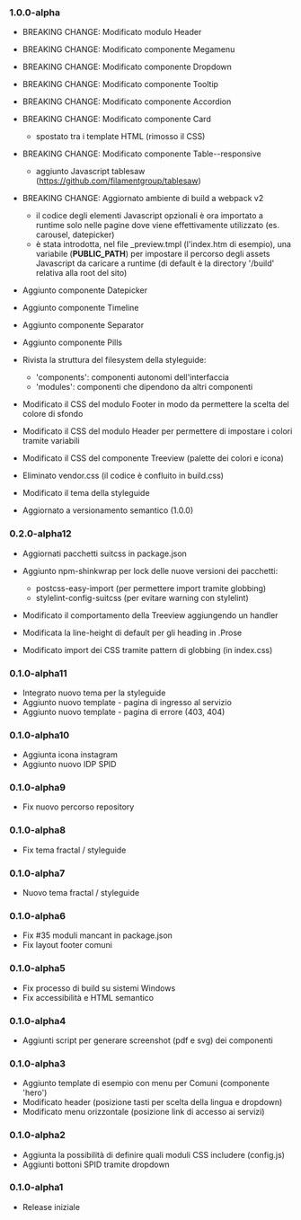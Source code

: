 ### 1.0.0-alpha

* BREAKING CHANGE: Modificato modulo Header
* BREAKING CHANGE: Modificato componente Megamenu
* BREAKING CHANGE: Modificato componente Dropdown
* BREAKING CHANGE: Modificato componente Tooltip
* BREAKING CHANGE: Modificato componente Accordion

* BREAKING CHANGE: Modificato componente Card
  - spostato tra i template HTML (rimosso il CSS)

* BREAKING CHANGE: Modificato componente Table--responsive
  - aggiunto Javascript tablesaw (https://github.com/filamentgroup/tablesaw)

* BREAKING CHANGE: Aggiornato ambiente di build a webpack v2
  - il codice degli elementi Javascript opzionali è ora importato a runtime
    solo nelle pagine dove viene effettivamente utilizzato (es. carousel, datepicker)
  - è stata introdotta, nel file \_preview.tmpl (l'index.htm di esempio),
    una variabile (__PUBLIC_PATH__) per impostare il percorso degli assets Javascript
    da caricare a runtime (di default è la directory '/build' relativa alla root del sito)

* Aggiunto componente Datepicker
* Aggiunto componente Timeline
* Aggiunto componente Separator
* Aggiunto componente Pills

* Rivista la struttura del filesystem della styleguide:
  - 'components': componenti autonomi dell'interfaccia
  - 'modules': componenti che dipendono da altri componenti

* Modificato il CSS del modulo Footer in modo da permettere la scelta del colore di sfondo
* Modificato il CSS del modulo Header per permettere di impostare i colori tramite variabili
* Modificato il CSS del componente Treeview (palette dei colori e icona)

* Eliminato vendor.css (il codice è confluito in build.css)

* Modificato il tema della styleguide
* Aggiornato a versionamento semantico (1.0.0)

### 0.2.0-alpha12

* Aggiornati pacchetti suitcss in package.json

* Aggiunto npm-shinkwrap per lock delle nuove versioni dei pacchetti:
  - postcss-easy-import (per permettere import tramite globbing)
  - stylelint-config-suitcss (per evitare warning con stylelint)

* Modificato il comportamento della Treeview aggiungendo un handler
* Modificata la line-height di default per gli heading in .Prose
* Modificato import dei CSS tramite pattern di globbing (in index.css)

### 0.1.0-alpha11

* Integrato nuovo tema per la styleguide
* Aggiunto nuovo template - pagina di ingresso al servizio
* Aggiunto nuovo template - pagina di errore (403, 404)

### 0.1.0-alpha10

* Aggiunta icona instagram
* Aggiunto nuovo IDP SPID

### 0.1.0-alpha9

* Fix nuovo percorso repository

### 0.1.0-alpha8

* Fix tema fractal / styleguide

### 0.1.0-alpha7

* Nuovo tema fractal / styleguide

### 0.1.0-alpha6

* Fix #35 moduli mancant in package.json
* Fix layout footer comuni

### 0.1.0-alpha5

* Fix processo di build su sistemi Windows
* Fix accessibilità e HTML semantico

### 0.1.0-alpha4

* Aggiunti script per generare screenshot (pdf e svg) dei componenti

### 0.1.0-alpha3

* Aggiunto template di esempio con menu per Comuni (componente 'hero')
* Modificato header (posizione tasti per scelta della lingua e dropdown)
* Modificato menu orizzontale (posizione link di accesso ai servizi)

### 0.1.0-alpha2

* Aggiunta la possibilità di definire quali moduli CSS includere (config.js)
* Aggiunti bottoni SPID tramite dropdown

### 0.1.0-alpha1

* Release iniziale
